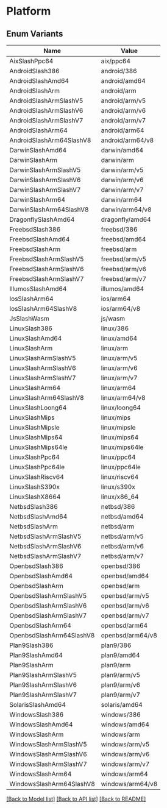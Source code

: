 # Platform

## Enum Variants

| Name | Value |
|---- | -----|
| AixSlashPpc64 | aix/ppc64 |
| AndroidSlash386 | android/386 |
| AndroidSlashAmd64 | android/amd64 |
| AndroidSlashArm | android/arm |
| AndroidSlashArmSlashV5 | android/arm/v5 |
| AndroidSlashArmSlashV6 | android/arm/v6 |
| AndroidSlashArmSlashV7 | android/arm/v7 |
| AndroidSlashArm64 | android/arm64 |
| AndroidSlashArm64SlashV8 | android/arm64/v8 |
| DarwinSlashAmd64 | darwin/amd64 |
| DarwinSlashArm | darwin/arm |
| DarwinSlashArmSlashV5 | darwin/arm/v5 |
| DarwinSlashArmSlashV6 | darwin/arm/v6 |
| DarwinSlashArmSlashV7 | darwin/arm/v7 |
| DarwinSlashArm64 | darwin/arm64 |
| DarwinSlashArm64SlashV8 | darwin/arm64/v8 |
| DragonflySlashAmd64 | dragonfly/amd64 |
| FreebsdSlash386 | freebsd/386 |
| FreebsdSlashAmd64 | freebsd/amd64 |
| FreebsdSlashArm | freebsd/arm |
| FreebsdSlashArmSlashV5 | freebsd/arm/v5 |
| FreebsdSlashArmSlashV6 | freebsd/arm/v6 |
| FreebsdSlashArmSlashV7 | freebsd/arm/v7 |
| IllumosSlashAmd64 | illumos/amd64 |
| IosSlashArm64 | ios/arm64 |
| IosSlashArm64SlashV8 | ios/arm64/v8 |
| JsSlashWasm | js/wasm |
| LinuxSlash386 | linux/386 |
| LinuxSlashAmd64 | linux/amd64 |
| LinuxSlashArm | linux/arm |
| LinuxSlashArmSlashV5 | linux/arm/v5 |
| LinuxSlashArmSlashV6 | linux/arm/v6 |
| LinuxSlashArmSlashV7 | linux/arm/v7 |
| LinuxSlashArm64 | linux/arm64 |
| LinuxSlashArm64SlashV8 | linux/arm64/v8 |
| LinuxSlashLoong64 | linux/loong64 |
| LinuxSlashMips | linux/mips |
| LinuxSlashMipsle | linux/mipsle |
| LinuxSlashMips64 | linux/mips64 |
| LinuxSlashMips64le | linux/mips64le |
| LinuxSlashPpc64 | linux/ppc64 |
| LinuxSlashPpc64le | linux/ppc64le |
| LinuxSlashRiscv64 | linux/riscv64 |
| LinuxSlashS390x | linux/s390x |
| LinuxSlashX8664 | linux/x86_64 |
| NetbsdSlash386 | netbsd/386 |
| NetbsdSlashAmd64 | netbsd/amd64 |
| NetbsdSlashArm | netbsd/arm |
| NetbsdSlashArmSlashV5 | netbsd/arm/v5 |
| NetbsdSlashArmSlashV6 | netbsd/arm/v6 |
| NetbsdSlashArmSlashV7 | netbsd/arm/v7 |
| OpenbsdSlash386 | openbsd/386 |
| OpenbsdSlashAmd64 | openbsd/amd64 |
| OpenbsdSlashArm | openbsd/arm |
| OpenbsdSlashArmSlashV5 | openbsd/arm/v5 |
| OpenbsdSlashArmSlashV6 | openbsd/arm/v6 |
| OpenbsdSlashArmSlashV7 | openbsd/arm/v7 |
| OpenbsdSlashArm64 | openbsd/arm64 |
| OpenbsdSlashArm64SlashV8 | openbsd/arm64/v8 |
| Plan9Slash386 | plan9/386 |
| Plan9SlashAmd64 | plan9/amd64 |
| Plan9SlashArm | plan9/arm |
| Plan9SlashArmSlashV5 | plan9/arm/v5 |
| Plan9SlashArmSlashV6 | plan9/arm/v6 |
| Plan9SlashArmSlashV7 | plan9/arm/v7 |
| SolarisSlashAmd64 | solaris/amd64 |
| WindowsSlash386 | windows/386 |
| WindowsSlashAmd64 | windows/amd64 |
| WindowsSlashArm | windows/arm |
| WindowsSlashArmSlashV5 | windows/arm/v5 |
| WindowsSlashArmSlashV6 | windows/arm/v6 |
| WindowsSlashArmSlashV7 | windows/arm/v7 |
| WindowsSlashArm64 | windows/arm64 |
| WindowsSlashArm64SlashV8 | windows/arm64/v8 |


[[Back to Model list]](../README.md#documentation-for-models) [[Back to API list]](../README.md#documentation-for-api-endpoints) [[Back to README]](../README.md)



